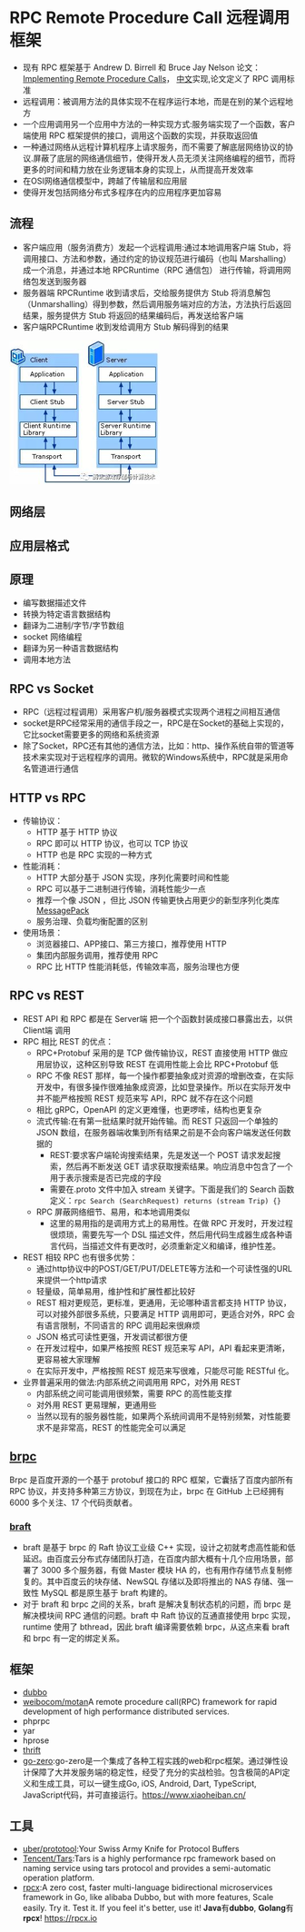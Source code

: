 # RPC Remote Procedure Call 远程调用框架

* 现有 RPC 框架基于 Andrew D. Birrell 和 Bruce Jay Nelson 论文：[Implementing Remote Procedure Calls](http://www.cs.cmu.edu/~dga/15-712/F07/papers/birrell842.pdf)， [中文](https://www.jianshu.com/p/91be39f72c74)实现,论文定义了 RPC 调用标准
* 远程调用：被调用方法的具体实现不在程序运行本地，而是在别的某个远程地方
* 一个应用调用另一个应用中方法的一种实现方式:服务端实现了一个函数，客户端使用 RPC 框架提供的接口，调用这个函数的实现，并获取返回值
* 一种通过网络从远程计算机程序上请求服务，而不需要了解底层网络协议的协议.屏蔽了底层的网络通信细节，使得开发人员无须关注网络编程的细节，而将更多的时间和精力放在业务逻辑本身的实现上，从而提高开发效率
* 在OSI网络通信模型中，跨越了传输层和应用层
* 使得开发包括网络分布式多程序在内的应用程序更加容易

## 流程

* 客户端应用（服务消费方）发起一个远程调用:通过本地调用客户端 Stub，将调用接口、方法和参数，通过约定的协议规范进行编码（也叫 Marshalling）成一个消息，并通过本地 RPCRuntime（RPC 通信包） 进行传输，将调用网络包发送到服务器
* 服务器端 RPCRuntime 收到请求后，交给服务提供方 Stub 将消息解包（Unmarshalling）得到参数，然后调用服务端对应的方法，方法执行后返回结果，服务提供方 Stub 将返回的结果编码后，再发送给客户端
* 客户端RPCRuntime 收到发给调用方 Stub 解码得到的结果

![RPC 调用过程](../_static/How_rpc_works.jpeg "Optional title")

## 网络层

## 应用层格式

## 原理

* 编写数据描述文件
* 转换为特定语言数据结构
* 翻译为二进制/字节/字节数组
* socket 网络编程
* 翻译为另一种语言数据结构
* 调用本地方法

## RPC vs Socket

* RPC（远程过程调用）采用客户机/服务器模式实现两个进程之间相互通信
* socket是RPC经常采用的通信手段之一，RPC是在Socket的基础上实现的，它比socket需要更多的网络和系统资源
* 除了Socket，RPC还有其他的通信方法，比如：http、操作系统自带的管道等技术来实现对于远程程序的调用。微软的Windows系统中，RPC就是采用命名管道进行通信

## HTTP vs RPC

* 传输协议：
  - HTTP 基于 HTTP 协议
  - RPC 即可以 HTTP 协议，也可以 TCP 协议
  - HTTP 也是 RPC 实现的一种方式
* 性能消耗：
  - HTTP 大部分基于 JSON 实现，序列化需要时间和性能
  - RPC 可以基于二进制进行传输，消耗性能少一点
  - 推荐一个像 JSON ，但比 JSON 传输更快占用更少的新型序列化类库 [MessagePack](https://msgpack.org/)
  - 服务治理、负载均衡配置的区别
* 使用场景：
  - 浏览器接口、APP接口、第三方接口，推荐使用 HTTP
  - 集团内部服务调用，推荐使用 RPC
  - RPC 比 HTTP 性能消耗低，传输效率高，服务治理也方便

## RPC vs REST

* REST API 和 RPC 都是在 Server端 把一个个函数封装成接口暴露出去，以供 Client端 调用
* RPC 相比 REST 的优点：
  - RPC+Protobuf 采用的是 TCP 做传输协议，REST 直接使用 HTTP 做应用层协议，这种区别导致 REST 在调用性能上会比 RPC+Protobuf 低
  - RPC 不像 REST 那样，每一个操作都要抽象成对资源的增删改查，在实际开发中，有很多操作很难抽象成资源，比如登录操作。所以在实际开发中并不能严格按照 REST 规范来写 API，RPC 就不存在这个问题
  - 相比 gRPC，OpenAPI 的定义更难懂，也更啰嗦，结构也更复杂
  - 流式传输:在有第一批结果时就开始传输。而 REST 只返回一个单独的 JSON 数组，在服务器端收集到所有结果之前是不会向客户端发送任何数据的
    + REST:要求客户端轮询搜索结果，先是发送一个 POST 请求发起搜索，然后再不断发送 GET 请求获取搜索结果。响应消息中包含了一个用于表示搜索是否已完成的字段
    + 需要在.proto 文件中加入 stream 关键字。下面是我们的 Search 函数定义：`rpc Search (SearchRequest) returns (stream Trip) {}`
  - RPC 屏蔽网络细节、易用，和本地调用类似
    + 这里的易用指的是调用方式上的易用性。在做 RPC 开发时，开发过程很烦琐，需要先写一个 DSL 描述文件，然后用代码生成器生成各种语言代码，当描述文件有更改时，必须重新定义和编译，维护性差。
* REST 相较 RPC 也有很多优势：
  - 通过http协议中的POST/GET/PUT/DELETE等方法和一个可读性强的URL来提供一个http请求
  - 轻量级，简单易用，维护性和扩展性都比较好
  - REST 相对更规范，更标准，更通用，无论哪种语言都支持 HTTP 协议，可以对接外部很多系统，只要满足 HTTP 调用即可，更适合对外，RPC 会有语言限制，不同语言的 RPC 调用起来很麻烦
  - JSON 格式可读性更强，开发调试都很方便
  - 在开发过程中，如果严格按照 REST 规范来写 API，API 看起来更清晰，更容易被大家理解
  - 在实际开发中，严格按照 REST 规范来写很难，只能尽可能 RESTful 化。
* 业界普遍采用的做法:内部系统之间调用用 RPC，对外用 REST
  - 内部系统之间可能调用很频繁，需要 RPC 的高性能支撑
  - 对外用 REST 更易理解，更通用些
  - 当然以现有的服务器性能，如果两个系统间调用不是特别频繁，对性能要求不是非常高，REST 的性能完全可以满足

## [brpc](https://github.com/brpc/brpc)

Brpc 是百度开源的一个基于 protobuf 接口的 RPC 框架，它囊括了百度内部所有 RPC 协议，并支持多种第三方协议，到现在为止，brpc 在 GitHub 上已经拥有 6000 多个关注、17 个代码贡献者。

### [braft](link)

* braft 是基于 brpc 的 Raft 协议工业级 C++ 实现，设计之初就考虑高性能和低延迟。由百度云分布式存储团队打造，在百度内部大概有十几个应用场景，部署了 3000 多个服务器，有做 Master 模块 HA 的，也有用作存储节点复制修复的。其中百度云的块存储、NewSQL 存储以及即将推出的 NAS 存储、强一致性 MySQL 都是原生基于 braft 构建的。
* 对于 braft 和 brpc 之间的关系，braft 是解决复制状态机的问题，而 brpc 是解决模块间 RPC 通信的问题。braft 中 Raft 协议的互通直接使用 brpc 实现，runtime 使用了 bthread，因此 braft 编译需要依赖 brpc，从这点来看 braft 和 brpc 有一定的绑定关系。

## 框架

* [dubbo](../Back_end/Java/Dubbo.md)
* [weibocom/motan](https://github.com/weibocom/motan)A remote procedure call(RPC) framework for rapid development of high performance distributed services.
* phprpc
* yar
* hprose
* [thrift](./Thrift.md)
* [go-zero](https://github.com/tal-tech/go-zero):go-zero是一个集成了各种工程实践的web和rpc框架。通过弹性设计保障了大并发服务端的稳定性，经受了充分的实战检验。包含极简的API定义和生成工具，可以一键生成Go, iOS, Android, Dart, TypeScript, JavaScript代码，并可直接运行。<https://www.xiaoheiban.cn/>

## 工具

* [uber/prototool](https://github.com/uber/prototool):Your Swiss Army Knife for Protocol Buffers
* [Tencent/Tars](https://github.com/Tencent/Tars):Tars is a highly performance rpc framework based on naming service using tars protocol and provides a semi-automatic operation platform.
* [rpcx](https://github.com/smallnest/rpcx):A zero cost, faster multi-language bidirectional microservices framework in Go, like alibaba Dubbo, but with more features, Scale easily. Try it. Test it. If you feel it's better, use it! 𝐉𝐚𝐯𝐚有𝐝𝐮𝐛𝐛𝐨, 𝐆𝐨𝐥𝐚𝐧𝐠有𝐫𝐩𝐜𝐱! <https://rpcx.io>
